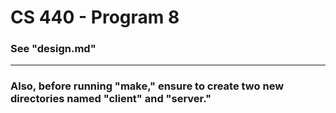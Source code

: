 # CS 440 - Program 8
### See "design.md"
------------------------
### Also, before running "make," ensure to create two new directories named "client" and "server."
